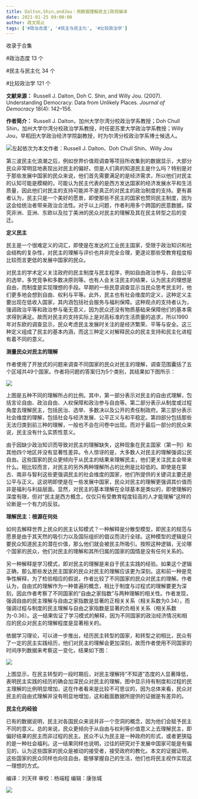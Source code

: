 ```yaml
---
title: Dalton,Shin,andJou：用数据理解民主|政观编译
date: 2021-01-25 09:00:00
author: 政文观止
tags: ['#政治态度', '#民主与民主化', '#比较政治学']
---
```



收录于合集

#政治态度 13 个

#民主与民主化 34 个

#比较政治学 121 个

**文献来源：** Russell J. Dalton, Doh C. Shin, and Willy Jou. (2007). Understanding
Democracy: Data from Unlikely Places. _Journal of Democracy_ 18(4): 142–156.  

  

 **作者简介：** Russell J. Dalton，加州大学尔湾分校政治学系教授；Doh Chull
Shin，加州大学尔湾分校政治学系教授，时任密苏里大学政治学系教授；Willy Jou，早稻田大学政治经济学院副教授，时为尔湾分校政治学系博士候选人。

![](/images/170/2.png)左起依次为本文作者：Russell J. Dalton、Doh Chull Shin、Willy Jou

第三波民主化浪潮之后，例如世界价值观调查等项目所收集到的数据显示，大部分民众非常明显地表现出对民主的偏好。但是人们真的知道民主是什么吗？特别是对于那些发展中国家的民众来说，他们首先需要满足的是经济需求，所以他们对民主的认知可能是模糊的，可能认为民主代表的是西方发达国家的经济发展水平和生活质量，因此他们对民主的支持可能并不是真正的对民主的政治制度的支持。更有甚者认为，民主只是一个美好的愿景，即使那些不民主的国家也赞同民主制度，因为这会给统治者带来政治合法性。对于以上问题，作者利用多个跨国的民意数据，探究非洲、亚洲、东欧以及拉丁美洲的民众对民主的理解及其在民主转型之后的变迁。

  

 **定义民主**

民主是一个很难定义的词汇，即使是在发达的工业民主国家，受限于政治知识和社会结构的复杂性，对民主的理解与评价也并非完全合理，更遑论那些受教育程度相比较而言更低的发展中国家的民众。

  

对民主的学术定义关注政府的民主制度与民主程序，例如自由政治参与，自由公平的选举，多党竞争和多数决原则等。也有人会关注民主的结果，认为民主的理想是自由，而制度是实现理想的手段。早期的一些民意调查显示当民众思考民主时，他们更多地会想到自由、权利与平等。此外，民主也有社会维度的定义，这种定义主要出现在低收入国家，其内涵包括社会服务与福利保障。这种观点的支持者认为，强调政治平等和政治参与毫无意义，因为民众还没有物质基础来保障他们的基本需求得到满足。故而对民主的支持实际上是对高标准的生活质量的追求，所以1990年对东欧的调查显示，民众考虑民主发展时关注的是经济繁荣、平等与安全。这三种定义组成了民主的基本内涵，而这三种定义对解释民众的民主支持和民主化进程有着不同的意义。

  

 **测量民众对民主的理解**

作者使用了开放式的问题来调查不同国家的民众对民主的理解，调查范围囊括了五个区域共49个国家。作者将问题的答案归为5个类别，其结果如下图所示：

![](/images/170/3.png)

上图是五种不同的理解所占的比例。其中，第一部分表示对民主的自由式理解，包括言论自由、政治自由、人权保障和政治参与自由等。第二部分表示从制度或过程角度去理解民主，包括民治、选举、多数决以及公开的责任制政府。第三部分表示社会维度的理解，包括社会与经济发展、公平正义与和平稳定。第四部分包括那些无法归类到前三种的理解，一般也不会在问卷中出现。而对于最后一部分的民众来说，民主没有什么实质性意义。

  

由于因缺少政治知识而导致对民主的理解缺失，这种现象在民主国家（第一列）和其他四个地区并没有显著性差异。令人惊讶的是，大多数人对民主的理解强调公民自由。这些国家的民众更倾向于从民主的结果来理解民主，他们更关注民主会带来什么。相比较而言，对民主的另外两种理解所占的比例是比较低的。即使是在蒙古、南非与智利这些更强调民主的社会维度的国家，他们所提供的关键词主要还是公平与正义。这说明即使是在一些发展中国家，民众对民主的理解更强调其价值而非是福利与利益层面。显然，对民主的基本理解在全球基本是类似的，即使理解的深度有限，但对“民主是西方概念，仅仅只有受教育程度较高的人才能理解”这样的论断是一个有力的反驳。

  

 **理解民主：根源在何处**

如何去解释世界上民众的民主认知模式？一种解释是分散型模型，即民主的规范与愿景是由于其天然的吸引力以及国际组织的倡议而流行全球。这种模型的逻辑是只要民众知道民主的潜在价值，那么他们就会被民主所吸引。按照这种逻辑，无论哪个国家的民众，他们对民主的理解和其所归属的国家的国情是没有任何关系的。

  

另一种解释是学习模式，即对民主的理解是来自于民主实践的经验。如果这个逻辑正确，那么那些发达民主国家的民众对民主的理解应该更为深刻。这和前一种是竞争性解释，为了检验相应的假说，作者比较了不同国家的民众对民主的理解。作者认为，自由式的理解作为一种普遍的概念，相比于制度与过程式的理解要更为深刻，因此作者考察了不同国家的“自由之家指数”与两种理解的相关性。作者发现，强调自由的民主理解与自由之家指数是显著的正相关关系（相关系数为0.34），而强调过程与制度的民主理解与自由之家指数是显著的负相关关系（相关系数为-0.36）。这一结果佐证了学习模式的解释，因为不同国家的政治经济情况和相应的民众对民主的理解程度是显著相关的。

  

依据学习理论，可以进一步推出，经历民主转型的国家，和转型之初相比，民众有了一定的民主实践经历，他们对民主的理解会更加深刻，故而作者使用不同国家的时间序列数据来考察这一变化，结果如下图：

![](/images/170/4.png)

上图显示，在民主转型的一段时期后，对民主理解持“不知道”态度的人显著降低，表明民主实践的经历的确会加深民众对民主的理解。图中显示持有制度和过程的民主理解的比例明显增加，这在作者看来是比较不可思议的，因为总体来看，民众对民主的自由式理解并没有明显地增加，这和截面数据所提供的证据是有差异的。  

  

 **民主化的经验**

已有的数据说明，民主对各国民众来说并非一个空洞的概念，因为他们会赋予民主不同的意义。总的来说，民众更倾向于从自由与权利等价值意义上去理解民主，即偏好结果的民主而非过程的民主。民众不认为民主是一种政府的形式，或者更狭隘的是一种社会福利。这一结果同样也说明，过往的研究对于发展中国家可能是有偏见的，认为这些国家的民众是被动的接受者，接受政府的教化。本文的证据证明，这些国家的民众同样也向往自由，能够掌握自己的生活，他们也将民主视作实现这一理想的方式。

编译：刘天祥 审校：杨端程 编辑：康张城

  

![](/images/170/5.jpeg)

  

